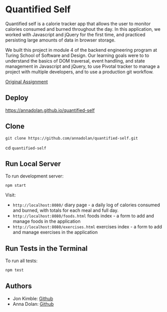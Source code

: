 # Quantified Self

Quantified self is a calorie tracker app that allows the user to monitor calories consumed and burned throughout the day. In this application, we worked with Javascript and jQuery for the first time, and practiced persisting large amounts of data in browser storage. 

We built this project in module 4 of the backend engineering program at Turing School of Software and Design. Our learning goals were to to understand the basics of DOM traversal, event handling, and state management in Javascript and jQuery, to use Pivotal tracker to manage a project with multiple developers, and to use a production git workflow.

[Original Assignment](http://backend.turing.io/module4/projects/quantified-self)

## Deploy

https://annadolan.github.io/quantified-self

## Clone


  ```shell
  git clone https://github.com/annadolan/quantified-self.git
  ```

 cd `quantified-self`


## Run Local Server

To run development server:

```shell
npm start
```

Visit:

* `http://localhost:8080/` diary page - a daily log of calories consumed and burned, with totals for each meal and full day.
* `http://localhost:8080/foods.html` foods index - a form to add and manage foods in the application
* `http://localhost:8080/exercises.html` exercises index - a form to add and manage exercises in the application

## Run Tests in the Terminal

To run all tests:

```js
npm test
```

## Authors
* Jon Kimble: [Github](https://github.com/jbkimble)
* Anna Dolan: [Github](https://github.com/annadolan)
